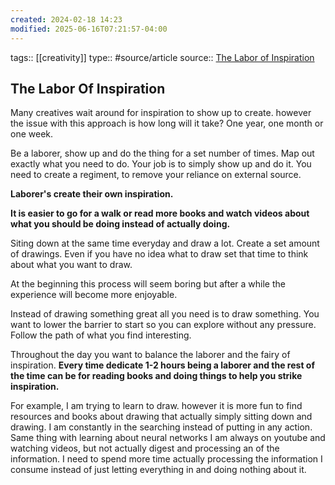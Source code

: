 ```yaml
---
created: 2024-02-18 14:23
modified: 2025-06-16T07:21:57-04:00
---
```

tags:: [[creativity]]
type:: #source/article 
source:: [The Labor of Inspiration](https://moretothat.com/the-labor-of-inspiration/)
## The Labor Of Inspiration

Many creatives wait around for inspiration to show up to create. however the issue with this approach is how long will it take? One year, one month or one week.

Be a laborer, show up and do the thing for a set number of times. Map out exactly what you need to do. Your job is to simply show up and do it.
You need to create a regiment, to remove your reliance on external source.

**Laborer's create their own inspiration.**

**It is easier to go for a walk or read more books and watch videos about what you should be doing instead of actually doing.**

Siting down at the same time everyday and draw a lot. Create a set amount of drawings. Even if you have no idea what to draw set that time to think about what you want to draw.

At the beginning this process will seem boring but after a while the experience will become more enjoyable.

Instead of drawing something great all you need is to draw something. You want to lower the barrier to start so you can explore without any pressure. Follow the path of what you find interesting.


Throughout the day you want to balance the laborer and the fairy of inspiration. **Every time dedicate 1-2 hours being a laborer and the rest of the time can be for reading books and doing things to help you strike inspiration.**

For example, I am trying to learn to draw. however it is more fun to find resources and books about drawing that actually simply sitting down and drawing. I am constantly in the searching instead of putting in any action.
Same thing with learning about neural networks I am always on youtube and watching videos, but not actually digest and processing an of the information. I need to spend more time actually processing the information I consume instead of just letting everything in and doing nothing about it.
